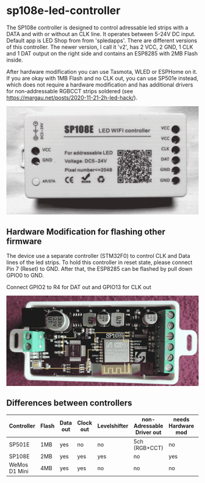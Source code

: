 # sp108e-led-controller
The SP108e controller is designed to control adressable led strips with a DATA and with or without an CLK line. It operates between 5-24V DC input. Default app is LED Shop from 
from 'spledapps'. There are different versions of this controller. The newer version, I call it 'v2', has 2 VCC, 2 GND, 1 CLK and 1 DAT output on the right side and contains an ESP8285 with 2MB Flash inside.

After hardware modification you can use Tasmota, WLED or ESPHome on it. If you are okay with 1MB Flash and no CLK out, you can use SP501e instead, which does not require a hardware modification and has additional drivers for non-addressable RGBCCT strips soldered (see https://margau.net/posts/2020-11-21-2h-led-hack/).

![sp108ev2](sp108ev2.png)

## Hardware Modification for flashing other firmware
The device use a separate controller (STM32F0) to control CLK and Data lines of the led strips. To hold this controller in reset state, please connect Pin 7 (Reset) to GND. After that, the ESP8285 can be flashed by pull down GPIO0 to GND.

Connect GPIO2 to R4 for DAT out and GPIO13 for CLK out

![sp108ev2_inside](sp108ev2_inside.png)

## Differences between controllers
| Controller    | Flash | Data out | Clock out | Levelshifter | non-Adressable Driver out | needs Hardware mod | Button | LED | Case |
|---------------|-------|----------|-----------|--------------|---------------------------|--------------------|--------|-----|------|
| SP501E        | 1MB   | yes      | no        | no           | 5ch (RGB+CCT)             | no                 | yes    | no  | yes  |
| SP108E        | 2MB   | yes      | yes       | yes          | no                        | yes                | no     | yes | yes  |
| WeMos D1 Mini | 4MB   | yes      | yes       | no           | no                        | no                 | yes    | yes | no   |
